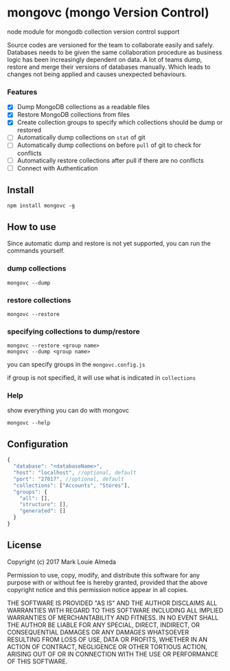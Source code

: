 # mongovc (mongo Version Control)
node module for mongodb collection version control support

Source codes are versioned for the team to collaborate easily and safely. Databases needs to be given the same collaboration procedure as business logic has been increasingly dependent on data. A lot of teams dump, restore and merge their versions of databases manually. Which leads to changes not being applied and causes unexpected behaviours.

### Features
- [x] Dump MongoDB collections as a readable files
- [x] Restore MongoDB collections from files
- [x] Create collection groups to specify which collections should be dump or restored 
- [ ] Automatically dump collections on `stat` of git 
- [ ] Automatically dump collections on before `pull` of git to check for conflicts
- [ ] Automatically restore collections after pull if there are no conflicts
- [ ] Connect with Authentication

## Install

```shell
npm install mongovc -g
```

## How to use
Since automatic dump and restore is not yet supported, you can run the commands yourself.

### dump collections
```shell
mongovc --dump
```

### restore collections
```shell
mongovc --restore
```

### specifying collections to dump/restore

```shell
mongovc --restore <group name>
mongovc --dump <group name>
```
you can specify groups in the `mongovc.config.js`

if group is not specified, it will use what is indicated in `collections` 

### Help
show everything you can do with mongovc
```
mongovc --help
```

## Configuration

```javascript
{
  "database": "<databaseName>",
  "host": "localhost", //optional, default
  "port": "27017", //optional, default
  "collections": ["Accounts", "Stores"],
  "groups": {
    "all": [],
    "structure": [],
    "generated": []
  }
}
```

## License

Copyright (c) 2017 Mark Louie Almeda

Permission to use, copy, modify, and distribute this software for any
purpose with or without fee is hereby granted, provided that the above
copyright notice and this permission notice appear in all copies.

THE SOFTWARE IS PROVIDED "AS IS" AND THE AUTHOR DISCLAIMS ALL WARRANTIES
WITH REGARD TO THIS SOFTWARE INCLUDING ALL IMPLIED WARRANTIES OF
MERCHANTABILITY AND FITNESS. IN NO EVENT SHALL THE AUTHOR BE LIABLE FOR
ANY SPECIAL, DIRECT, INDIRECT, OR CONSEQUENTIAL DAMAGES OR ANY DAMAGES
WHATSOEVER RESULTING FROM LOSS OF USE, DATA OR PROFITS, WHETHER IN AN
ACTION OF CONTRACT, NEGLIGENCE OR OTHER TORTIOUS ACTION, ARISING OUT OF
OR IN CONNECTION WITH THE USE OR PERFORMANCE OF THIS SOFTWARE.
